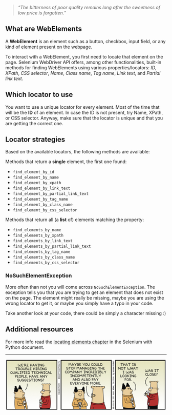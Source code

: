 > *“The bitterness of poor quality remains long after the sweetness of low price is forgotten.”*


## What are WebElements

A **WebElement** is an element such as a button, checkbox, input field, or any kind of element present on the webpage.

To interact with a WebElement, you first need to locate that element on the page. Selenium WebDriver API offers, among other functionalities, built-in methods for finding WebElements using various properties/locators: *ID*, *XPath*, *CSS selector*, *Name*, *Class name*, *Tag name*, *Link text*, and *Partial link text*.

## Which locator to use

You want to use a unique locator for every element. Most of the time that will be the **ID** of an element.
In case the ID is not present, try Name, XPath, or CSS selector. Anyway, make sure that the locator is unique and that you are getting the correct one.

## Locator strategies
Based on the available locators, the following methods are available:

Methods that return a **single** element, the first one found:

 - `find_element_by_id`
 - `find_element_by_name`
 - `find_element_by_xpath`
 - `find_element_by_link_text`
 - `find_element_by_partial_link_text`
 - `find_element_by_tag_name`
 - `find_element_by_class_name`
 - `find_element_by_css_selector`

Methods that return all (a **list** of) elements matching the property:

 - `find_elements_by_name`
 - `find_elements_by_xpath`
 - `find_elements_by_link_text`
 - `find_elements_by_partial_link_text`
 - `find_elements_by_tag_name`
 - `find_elements_by_class_name`
 - `find_elements_by_css_selector`
 

### NoSuchElementException
More often than not you will come across `NoSuchElementException`. 
The exception tells you that you are trying to get an element that does not exist on the page. The element might really be missing, maybe you are using the wrong locator to get it, or maybe you simply have a typo in your code.

Take another look at your code, there could be simply a character missing :)


## Additional resources

For more info read the [locating elements chapter](https://selenium-python.readthedocs.io/locating-elements.html) in the Selenium with Python document.

---


![dilbert_selenium_strategies.png](/img/dilbert_selenium_strategies.png)